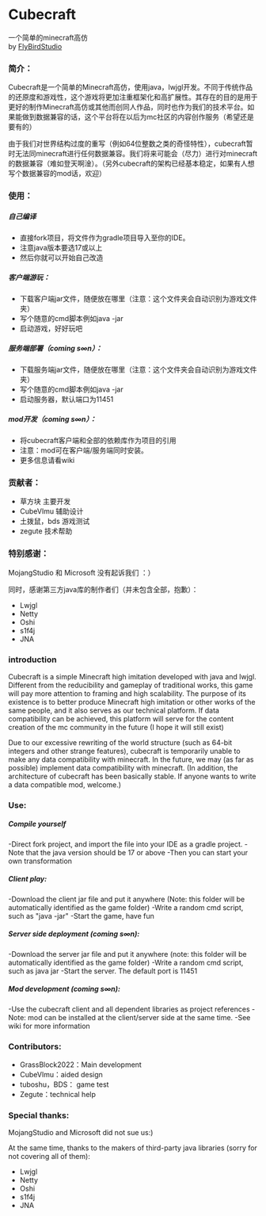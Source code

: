 # Cubecraft
一个简单的minecraft高仿  
by [FlyBirdStudio](http://sunrisestudio.top)

### 简介：
Cubecraft是一个简单的Minecraft高仿，使用java，lwjgl开发。不同于传统作品的还原度和游戏性，这个游戏将更加注重框架化和高扩展性。其存在的目的是用于更好的制作Minecraft高仿或其他而创同人作品，同时也作为我们的技术平台。如果能做到数据兼容的话，这个平台将在以后为mc社区的内容创作服务（希望还是要有的）
    
由于我们对世界结构过度的重写（例如64位整数之类的奇怪特性），cubecraft暂时无法同minecraft进行任何数据兼容。我们将来可能会（尽力）进行对minecraft的数据兼容（难如登天啊淦）。（另外cubecraft的架构已经基本稳定，如果有人想写个数据兼容的mod话，欢迎）

### 使用：
##### 自己编译
- 直接fork项目，将文件作为gradle项目导入至你的IDE。
- 注意java版本要选17或以上
- 然后你就可以开始自己改造
##### 客户端游玩：
- 下载客户端jar文件，随便放在哪里（注意：这个文件夹会自动识别为游戏文件夹）
- 写个随意的cmd脚本例如java -jar
- 启动游戏，好好玩吧
##### 服务端部署（coming s∞n）：
- 下载服务端jar文件，随便放在哪里（注意：这个文件夹会自动识别为游戏文件夹）
- 写个随意的cmd脚本例如java -jar
- 启动服务器，默认端口为11451
##### mod开发（coming s∞n）：
- 将cubecraft客户端和全部的依赖库作为项目的引用
- 注意：mod可在客户端/服务端同时安装。
- 更多信息请看wiki

### 贡献者：
- 草方块 主要开发
- CubeVlmu 辅助设计
- 土拨鼠，bds 游戏测试
- zegute 技术帮助

### 特别感谢：
MojangStudio 和 Microsoft 没有起诉我们 ：）

同时，感谢第三方java库的制作者们（并未包含全部，抱歉）：
- Lwjgl
- Netty
- Oshi
- s1f4j
- JNA

### introduction
Cubecraft is a simple Minecraft high imitation developed with java and lwjgl. Different from the reducibility and gameplay of traditional works, this game will pay more attention to framing and high scalability. The purpose of its existence is to better produce Minecraft high imitation or other works of the same people, and it also serves as our technical platform. If data compatibility can be achieved, this platform will serve for the content creation of the mc community in the future (I hope it will still exist)


Due to our excessive rewriting of the world structure (such as 64-bit integers and other strange features), cubecraft is temporarily unable to make any data compatibility with minecraft. In the future, we may (as far as possible) implement data compatibility with minecraft. (In addition, the architecture of cubecraft has been basically stable. If anyone wants to write a data compatible mod, welcome.)

### Use:
##### Compile yourself
-Direct fork project, and import the file into your IDE as a gradle project.
-Note that the java version should be 17 or above
-Then you can start your own transformation
##### Client play:
-Download the client jar file and put it anywhere (Note: this folder will be automatically identified as the game folder)
-Write a random cmd script, such as "java -jar"
-Start the game, have fun
##### Server side deployment (coming s∞n):
-Download the server jar file and put it anywhere (note: this folder will be automatically identified as the game folder)
-Write a random cmd script, such as java jar
-Start the server. The default port is 11451
##### Mod development (coming s∞n):
-Use the cubecraft client and all dependent libraries as project references
-Note: mod can be installed at the client/server side at the same time.
-See wiki for more information

### Contributors:
- GrassBlock2022：Main development
- CubeVlmu：aided design
- tuboshu，BDS： game test
- Zegute：technical help

### Special thanks:
MojangStudio and Microsoft did not sue us:)

At the same time, thanks to the makers of third-party java libraries (sorry for not covering all of them):
- Lwjgl
- Netty
- Oshi
- s1f4j
- JNA




